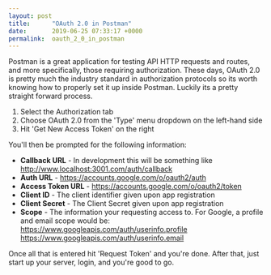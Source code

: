 ```yaml
---
layout: post
title:      "OAuth 2.0 in Postman"
date:       2019-06-25 07:33:17 +0000
permalink:  oauth_2_0_in_postman
---
```



Postman is a great application for testing API HTTP requests and routes, and more specifically, those requiring authorization. These days, OAuth 2.0 is pretty much the industry standard in authorization protocols so its worth knowing how to properly set it up inside Postman. Luckily its a pretty straight forward process.

1. Select the Authorization tab
2. Choose OAuth 2.0 from the 'Type' menu dropdown on the left-hand side
3. Hit 'Get New Access Token' on the right

You'll then be prompted for the following information:

* **Callback URL** - In development this will be something like http://www.localhost:3001.com/auth/callback
* **Auth URL** - https://accounts.google.com/o/oauth2/auth
* **Access Token URL** - https://accounts.google.com/o/oauth2/token
* **Client ID** - The client identifier given upon app registration
* **Client Secret** - The Client Secret given upon app registration
* **Scope** - The information your requesting access to. For Google, a profile and email scope would be: https://www.googleapis.com/auth/userinfo.profile https://www.googleapis.com/auth/userinfo.email

Once all that is entered hit 'Request Token' and you're done. After that, just start up your server, login, and you're good to go.
